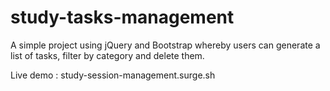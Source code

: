 # study-tasks-management
A simple project using jQuery and Bootstrap whereby users can generate a list of tasks, filter by category and delete them.

Live demo : study-session-management.surge.sh 
